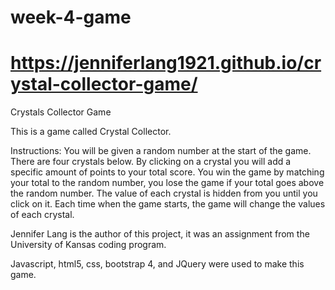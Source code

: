 # week-4-game

# https://jenniferlang1921.github.io/crystal-collector-game/

Crystals Collector Game

This is a game called Crystal Collector.  

Instructions:  You will be given a random number at the start of the game.  There are four crystals below.  By clicking on a crystal you will add a specific amount of points to your total score.  You win the game by matching your total to the random number, you lose the game if your total goes above the random number.  The value of each crystal is hidden from you until you click on it.  Each time when the game starts, the game will change the values of each crystal.

Jennifer Lang is the author of this project, it was an assignment from the University of Kansas coding program.  

Javascript, html5, css, bootstrap 4, and JQuery were used to make this game.
          

